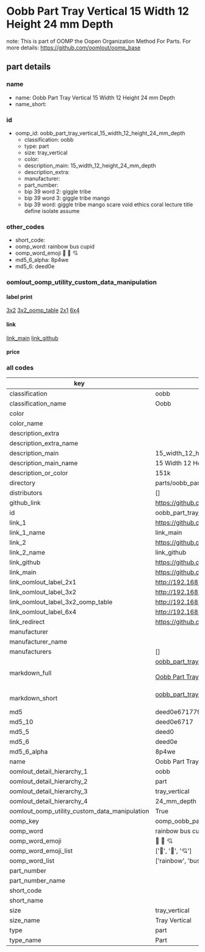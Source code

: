# Oobb Part Tray Vertical 15 Width 12 Height 24 mm Depth  

note: This is part of OOMP the Oopen Organization Method For Parts. For more details: https://github.com/oomlout/oomp_base

##  part details
  







### name
* name: Oobb Part Tray Vertical 15 Width 12 Height 24 mm Depth
* name_short: 
### id
* oomp_id: oobb_part_tray_vertical_15_width_12_height_24_mm_depth
  * classification: oobb
  * type: part
  * size: tray_vertical
  * color: 
  * description_main: 15_width_12_height_24_mm_depth
  * description_extra: 
  * manufacturer: 
  * part_number: 
  * bip 39 word 2: giggle tribe
  * bip 39 word 3: giggle tribe mango
  * bip 39 word: giggle tribe mango scare void ethics coral lecture title define isolate assume

### other_codes
* short_code: 
* oomp_word: rainbow bus cupid
* oomp_word_emoji :rainbow: :bus: :cupid:
* md5_6_alpha: 8p4we
* md5_6: deed0e






### oomlout_oomp_utility_custom_data_manipulation
#### label print
[3x2](http://192.168.1.245:1112/?label=oomp%208p4we)
[3x2_oomp_table](http://192.168.1.108:1112/?label=oomp%208p4we)
[2x1](http://192.168.1.242:1112/?label=oomp%208p4we)
[6x4](http://192.168.1.55:1112/?label=oomp%208p4we)    

#### link

[link_main](https://github.com/oomlout/oomlout_oomp_version_1_messy/tree/main/parts/oobb_part_tray_vertical_15_width_12_height_24_mm_depth) [link_github](https://github.com/oomlout/oomlout_oomp_version_1_messy/tree/main/parts/oobb_part_tray_vertical_15_width_12_height_24_mm_depth)                             

#### price







### all codes 
| key | value |  
| --- | --- |  
| classification | oobb |  
| classification_name | Oobb |  
| color |  |  
| color_name |  |  
| description_extra |  |  
| description_extra_name |  |  
| description_main | 15_width_12_height_24_mm_depth |  
| description_main_name | 15 Width 12 Height 24 mm Depth |  
| description_or_color | 151k |  
| directory | parts/oobb_part_tray_vertical_15_width_12_height_24_mm_depth |  
| distributors | [] |  
| github_link | https://github.com/oomlout/oomlout_oomp_part_src/tree/main/parts/oobb_part_tray_vertical_15_width_12_height_24_mm_depth |  
| id | oobb_part_tray_vertical_15_width_12_height_24_mm_depth |  
| link_1 | https://github.com/oomlout/oomlout_oomp_version_1_messy/tree/main/parts/oobb_part_tray_vertical_15_width_12_height_24_mm_depth |  
| link_1_name | link_main |  
| link_2 | https://github.com/oomlout/oomlout_oomp_version_1_messy/tree/main/parts/oobb_part_tray_vertical_15_width_12_height_24_mm_depth |  
| link_2_name | link_github |  
| link_github | https://github.com/oomlout/oomlout_oomp_version_1_messy/tree/main/parts/oobb_part_tray_vertical_15_width_12_height_24_mm_depth |  
| link_main | https://github.com/oomlout/oomlout_oomp_version_1_messy/tree/main/parts/oobb_part_tray_vertical_15_width_12_height_24_mm_depth |  
| link_oomlout_label_2x1 | http://192.168.1.242:1112/?label=oomp%208p4we |  
| link_oomlout_label_3x2 | http://192.168.1.245:1112/?label=oomp%208p4we |  
| link_oomlout_label_3x2_oomp_table | http://192.168.1.108:1112/?label=oomp%208p4we |  
| link_oomlout_label_6x4 | http://192.168.1.55:1112/?label=oomp%208p4we |  
| link_redirect | https://github.com/oomlout/oomlout_oomp_version_1_messy/tree/main/parts/oobb_part_tray_vertical_15_width_12_height_24_mm_depth |  
| manufacturer |  |  
| manufacturer_name |  |  
| manufacturers | [] |  
| markdown_full | [oobb_part_tray_vertical_15_width_12_height_24_mm_depth](none)<br>[](none)<br>[Oobb Part Tray Vertical 15 Width 12 Height 24 Mm Depth](none)<br><br> |  
| markdown_short | [oobb_part_tray_vertical_15_width_12_height_24_mm_depth](none)<br><br> |  
| md5 | deed0e67177f060536facc050e7a130f |  
| md5_10 | deed0e6717 |  
| md5_5 | deed0 |  
| md5_6 | deed0e |  
| md5_6_alpha | 8p4we |  
| name | Oobb Part Tray Vertical 15 Width 12 Height 24 mm Depth |  
| oomlout_detail_hierarchy_1 | oobb |  
| oomlout_detail_hierarchy_2 | part |  
| oomlout_detail_hierarchy_3 | tray_vertical |  
| oomlout_detail_hierarchy_4 | 24_mm_depth |  
| oomlout_oomp_utility_custom_data_manipulation | True |  
| oomp_key | oomp_oobb_part_tray_vertical_15_width_12_height_24_mm_depth |  
| oomp_word | rainbow bus cupid |  
| oomp_word_emoji | :rainbow: :bus: :cupid: |  
| oomp_word_emoji_list | [':rainbow:', ':bus:', ':cupid:'] |  
| oomp_word_list | ['rainbow', 'bus', 'cupid'] |  
| part_number |  |  
| part_number_name |  |  
| short_code |  |  
| short_name |  |  
| size | tray_vertical |  
| size_name | Tray Vertical |  
| type | part |  
| type_name | Part |  
